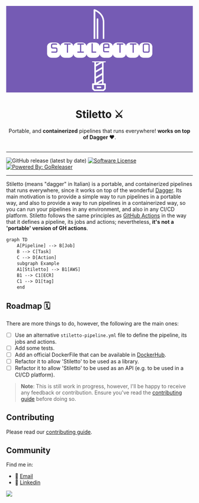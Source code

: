 ![logo-simple.png](images/logo-simple.png)
<h1 align="center">
  Stiletto ⚔️
</h1>
<p align="center">Portable, and <b>containerized</b> pipelines that runs everywhere! <b> works on top of Dagger ❤️️</b>.<br/><br/>

---
![GitHub release (latest by date)](https://img.shields.io/github/v/release/Excoriate/Stiletto) [![Software License](https://img.shields.io/badge/license-MIT-brightgreen.svg?style=flat-square)](LICENSE.md) [![Powered By: GoReleaser](https://img.shields.io/badge/powered%20by-goreleaser-green.svg?style=flat-square)](https://github.com/goreleaser)


---
Stiletto (means "dagger" in Italian) is a portable, and containerized pipelines that runs everywhere, since it works on top of the wonderful
[Dagger](https://dagger.io). Its main motivation is to provide a simple way to run pipelines in a portable way, and also to provide a way to run
pipelines in a containerized way, so you can run your pipelines in any environment, and also in any CI/CD platform.
Stiletto follows the same principles as [GitHub Actions](https://github.com/features/actions) in the way that it defines a pipeline, its jobs and actions; nevertheless, **it's not a 'portable' version of GH actions**.

```mermaid
graph TD
    A[Pipeline] --> B[Job]
    B --> C[Task]
    C --> D[Action]
    subgraph Example
    A1[Stiletto] --> B1[AWS]
    B1 --> C1[ECR]
    C1 --> D1[tag]
    end

```

## Roadmap 🗓️

There are more things to do, however, the following are the main ones:

- [ ] Use an alternative `stiletto-pipeline.yml` file to define the pipeline, its jobs and actions.
- [ ] Add some tests.
- [ ] Add an official DockerFile that can be available in [DockerHub](https://hub.docker.com/).
- [ ] Refactor it to allow 'Stiletto' to be used as a library.
- [ ] Refactor it to allow 'Stiletto' to be used as an API (e.g. to be used in a CI/CD platform).

>**Note**: This is still work in progress, however, I'll be happy to receive any feedback or contribution. Ensure you've read the [contributing guide](./CONTRIBUTING.md) before doing so.


## Contributing

Please read our [contributing guide](./CONTRIBUTING.md).

## Community

Find me in:

- 📧 [Email](mailto:alex@ideaup.cl)
- 🧳 [Linkedin](https://www.linkedin.com/in/alextorresruiz/)


<a href="https://github.com/Excoriate/stiletto/graphs/contributors">
  <img src="https://contrib.rocks/image?repo=Excoriate/stiletto" />
</a>
